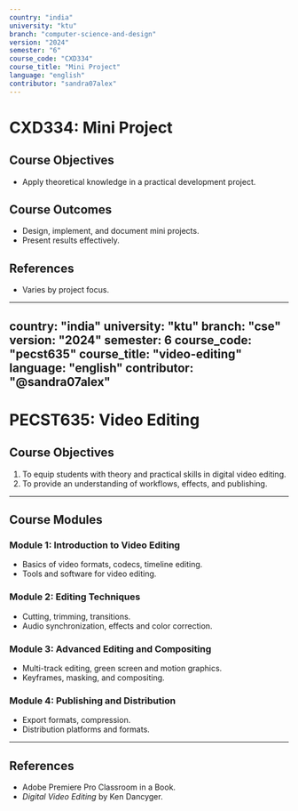```yaml
---
country: "india"
university: "ktu"
branch: "computer-science-and-design"
version: "2024"
semester: "6"
course_code: "CXD334"
course_title: "Mini Project"
language: "english"
contributor: "sandra07alex"
---
```


# CXD334: Mini Project

## Course Objectives
* Apply theoretical knowledge in a practical development project.

## Course Outcomes
* Design, implement, and document mini projects.
* Present results effectively.

## References
* Varies by project focus.
---
country: "india"
university: "ktu"
branch: "cse"
version: "2024"
semester: 6
course_code: "pecst635"
course_title: "video-editing"
language: "english"
contributor: "@sandra07alex"
---

# PECST635: Video Editing

## Course Objectives
1. To equip students with theory and practical skills in digital video editing.
2. To provide an understanding of workflows, effects, and publishing.

---

## Course Modules

### Module 1: Introduction to Video Editing
- Basics of video formats, codecs, timeline editing.
- Tools and software for video editing.

### Module 2: Editing Techniques
- Cutting, trimming, transitions.
- Audio synchronization, effects and color correction.

### Module 3: Advanced Editing and Compositing
- Multi-track editing, green screen and motion graphics.
- Keyframes, masking, and compositing.

### Module 4: Publishing and Distribution
- Export formats, compression.
- Distribution platforms and formats.

---

## References
- Adobe Premiere Pro Classroom in a Book.
- *Digital Video Editing* by Ken Dancyger.
